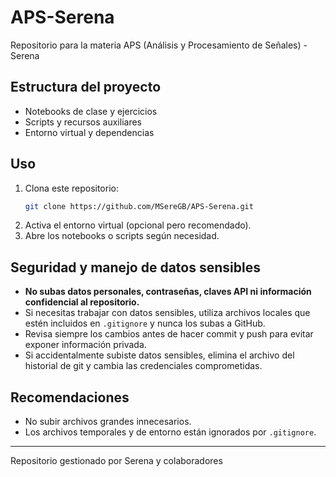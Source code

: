 # APS-Serena

Repositorio para la materia APS (Análisis y Procesamiento de Señales) - Serena

## Estructura del proyecto
- Notebooks de clase y ejercicios
- Scripts y recursos auxiliares
- Entorno virtual y dependencias

## Uso
1. Clona este repositorio:
   ```bash
   git clone https://github.com/MSereGB/APS-Serena.git
   ```
2. Activa el entorno virtual (opcional pero recomendado).
3. Abre los notebooks o scripts según necesidad.

## Seguridad y manejo de datos sensibles
- **No subas datos personales, contraseñas, claves API ni información confidencial al repositorio.**
- Si necesitas trabajar con datos sensibles, utiliza archivos locales que estén incluidos en `.gitignore` y nunca los subas a GitHub.
- Revisa siempre los cambios antes de hacer commit y push para evitar exponer información privada.
- Si accidentalmente subiste datos sensibles, elimina el archivo del historial de git y cambia las credenciales comprometidas.

## Recomendaciones
- No subir archivos grandes innecesarios.
- Los archivos temporales y de entorno están ignorados por `.gitignore`.

---

Repositorio gestionado por Serena y colaboradores
